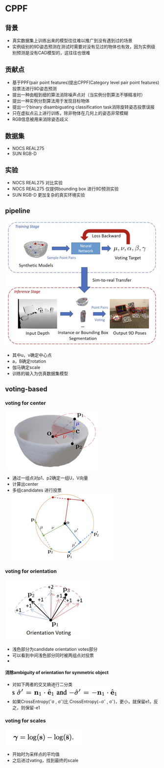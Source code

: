 # CPPF


## 背景
* 真实数据集上训练出来的模型往往难以推广到没有遇到过的场景
* 实例级别的9D姿态预测在测试时需要对没有见过的物体也有效，因为实例级别预测是没有CAD模型的，这往往也很难

## 贡献点
* 基于PPF(pair point features)提出CPPF(Category level pair point features)投票法进行9D姿态预测
* 提出一种由粗到细的算法消除噪声点对（当实例分割算法不够精准时）
* 提出一种实例分割算法用于发现目标物体
* 提出一个binary disambiguating classification task消除旋转姿态投票误报
* 只在虚拟点云上进行训练，除非物体在几何上的姿态非常模糊
* RGB信息被用来消除姿态歧义

## 数据集
* NOCS REAL275 
* SUN RGB-D 

## 实验
* NOCS REAL275 对比实验
* NOCS REAL275 仅提供bounding box 进行9D预测实验
* SUN RGB-D 更加复杂的真实环境实验

## pipeline
![](/image_CPPF/pic14.png)
* 其中u，v确定中心点
* a，B确定rotation
* 伽马确定scale
* 训练的输入为仿真数据集模型

## voting-based
### voting for center
![](/image_CPPF/pic9.png)
* 通过一组点对p1、p2确定一组U，V向量
* 计算出center
* 多组candidates 进行投票
![](/image_CPPF/pic10.png)

### voting for orientation
![](/image_CPPF/pic11.png)
* 浅色部分为candidate orientation votes部分
* 可以看到中间浅色部分同时被两组点对投票
* 
#### 消除ambiguity of orientation for symmetric object
* 对如下两者的交叉熵进行二分类
![](/image_CPPF/pic12.png)
* 如果CrossEntropy(ˆσ , σˆ)比 CrossEntropy(−σˆ , σˆ)，更小，就保留e1，反之，则保留-e1

### voting for scales
![](/image_CPPF/pic13.png)
* 开始时为采样点的平均值
* 之后进过vating，找到最终的scale


